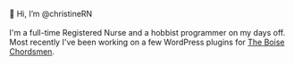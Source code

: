 👋 Hi, I’m @christineRN
<BR><BR>I'm a full-time Registered Nurse and a hobbist programmer on my days off.
<BR>Most recently I've been working on a few WordPress plugins for <a href="www.boisechordsmen.com" target="_blank">The Boise Chordsmen</a>.

<!---
christineRN/christineRN is a ✨ special ✨ repository because its `README.md` (this file) appears on your GitHub profile.
You can click the Preview link to take a look at your changes.
--->
